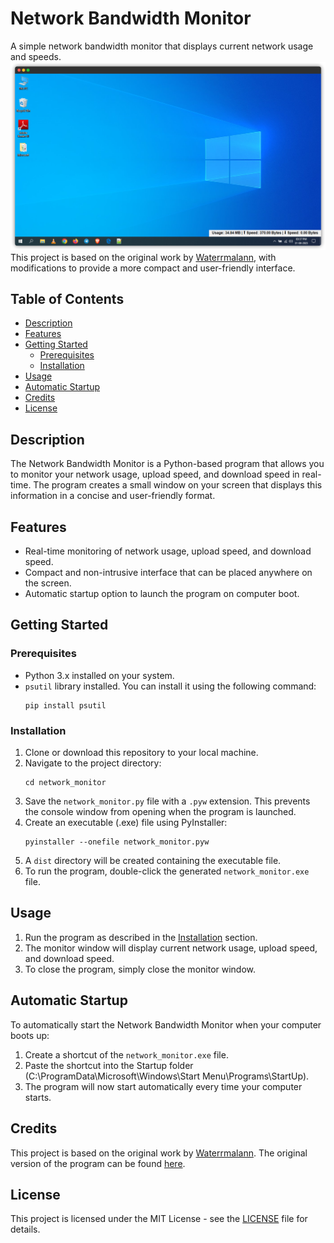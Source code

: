 # Network Bandwidth Monitor

A simple network bandwidth monitor that displays current network usage and speeds.
![Screenshot](winscreenshot.png)
This project is based on the original work by [Waterrmalann](#credits), with modifications to provide a more compact and user-friendly interface.

## Table of Contents

- [Description](#description)
- [Features](#features)
- [Getting Started](#getting-started)
  - [Prerequisites](#prerequisites)
  - [Installation](#installation)
- [Usage](#usage)
- [Automatic Startup](#automatic-startup)
- [Credits](#credits)
- [License](#license)

## Description

The Network Bandwidth Monitor is a Python-based program that allows you to monitor your network usage, upload speed, and download speed in real-time. The program creates a small window on your screen that displays this information in a concise and user-friendly format.

## Features

- Real-time monitoring of network usage, upload speed, and download speed.
- Compact and non-intrusive interface that can be placed anywhere on the screen.
- Automatic startup option to launch the program on computer boot.

## Getting Started

### Prerequisites

- Python 3.x installed on your system.
- `psutil` library installed. You can install it using the following command:
  ```
  pip install psutil
  ```

### Installation

1. Clone or download this repository to your local machine.
2. Navigate to the project directory:
   ```
   cd network_monitor
   ```
3. Save the `network_monitor.py` file with a `.pyw` extension. This prevents the console window from opening when the program is launched.
4. Create an executable (.exe) file using PyInstaller:
   ```
   pyinstaller --onefile network_monitor.pyw
   ```
5. A `dist` directory will be created containing the executable file.
6. To run the program, double-click the generated `network_monitor.exe` file.

## Usage

1. Run the program as described in the [Installation](#installation) section.
2. The monitor window will display current network usage, upload speed, and download speed.
3. To close the program, simply close the monitor window.

## Automatic Startup

To automatically start the Network Bandwidth Monitor when your computer boots up:

1. Create a shortcut of the `network_monitor.exe` file.
2. Paste the shortcut into the Startup folder (C:\ProgramData\Microsoft\Windows\Start Menu\Programs\StartUp).
3. The program will now start automatically every time your computer starts.

## Credits

This project is based on the original work by [Waterrmalann](https://github.com/waterrmalann). The original version of the program can be found [here](https://github.com/waterrmalann/NetworkBandwidthMonitor).

## License

This project is licensed under the MIT License - see the [LICENSE](LICENSE) file for details.
